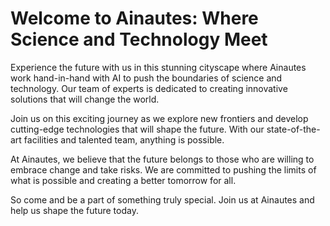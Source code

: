 <!--font:Poppins-->

# Welcome to Ainautes: Where Science and Technology Meet

Experience the future with us in this stunning cityscape where Ainautes work hand-in-hand with AI to push the boundaries of science and technology. Our team of experts is dedicated to creating innovative solutions that will change the world.

Join us on this exciting journey as we explore new frontiers and develop cutting-edge technologies that will shape the future. With our state-of-the-art facilities and talented team, anything is possible.

At Ainautes, we believe that the future belongs to those who are willing to embrace change and take risks. We are committed to pushing the limits of what is possible and creating a better tomorrow for all.

So come and be a part of something truly special. Join us at Ainautes and help us shape the future today.

<!--

Write me markdown content of website with wallpaper:

"A futuristic cityscape where Ainautes work alongside AI to push the boundaries of science and technology."

The header of the page should not be copy of the text but rather a real content of the website which is using this wallpaper.


---


# Welcome to Ainautes: Where Science and Technology Meet

Experience the future with us in this stunning cityscape where Ainautes work hand-in-hand with AI to push the boundaries of science and technology. Our team of experts is dedicated to creating innovative solutions that will change the world.

Join us on this exciting journey as we explore new frontiers and develop cutting-edge technologies that will shape the future. With our state-of-the-art facilities and talented team, anything is possible.

At Ainautes, we believe that the future belongs to those who are willing to embrace change and take risks. We are committed to pushing the limits of what is possible and creating a better tomorrow for all.

So come and be a part of something truly special. Join us at Ainautes and help us shape the future today.


---


Write me a Google font which is best fitting for the website.

Pick from the list:
- Lato
- Montserrat
- Cinzel
- Poppins
- IBM Plex Sans
- Cabin
- Great Vibes
- Cormorant Garamond
- Open Sans
- Lobster
- Futura
- Inter
- Exo 2
- Alegreya
- Creepster
- Raleway
- Dancing Script
- Orbitron
- Roboto
- Barlow Condensed
- Playfair Display
- Cinzel Decorative


Write just the font name nothing else.


---


Poppins

-->
